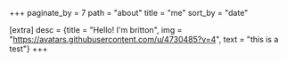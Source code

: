 +++
paginate_by = 7
path = "about"
title = "me"
sort_by = "date"

[extra]
desc = {title = "Hello! I'm britton", img = "https://avatars.githubusercontent.com/u/4730485?v=4", text = "this is a test"}
+++